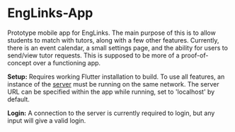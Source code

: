# EngLinks-App

Prototype mobile app for EngLinks.  The main purpose of this is to allow students to match with tutors, along with a few other features.
Currently, there is an event calendar, a small settings page, and the ability for users to send/view tutor requests.  This is supposed to be more of a proof-of-concept over a functioning app.

**Setup:** Requires working Flutter installation to build.  To use all features, an instance of the [server](https://github.com/ebajec/EngLinks-App-Server) must be running on the same network. The server URL can be specified within the app while running, set to 'localhost' by default. 

**Login:** A connection to the server is currently required to login, but any input will give a valid login. 



